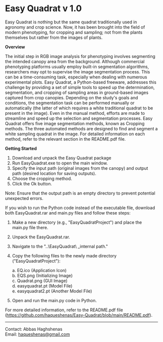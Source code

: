# Easy Quadrat v 1.0


  
Easy Quadrat is nothing but the same quadrat traditionally used in agronomy and crop science. Now, it has been brought into the field of modern phenotyping, for cropping and sampling; not from the plants themselves but rather from the images of plants.

**Overview**

The initial step in RGB image analysis for phenotyping involves segmenting the intended canopy area from the background. Although commercial phenotyping platforms usually employ built-in segmentation algorithms, researchers may opt to supervise the image segmentation process. This can be a time-consuming task, especially when dealing with numerous experimental plots. Easy Quadrat, a Python-based freeware, addresses this challenge by providing a set of simple tools to speed up the determination, segmentation, and cropping of sampling areas in ground-based images captured from crop canopies.
Depending on the study's goals and conditions, the segmentation task can be performed manually or automatically (the latter of which requires a white traditional quadrat to be present in the image). Even in the manual method, efforts are made to streamline and speed up the selection and segmentation processes. Easy Quadrat offers five image segmentation methods, known as Cropping methods. The three automated methods are designed to find and segment a white sampling quadrat in the image. For detailed information on each method, refer to the relevant section in the README.pdf file.

**Getting Started**

1.	Download and unpack the Easy Quadrat package
2.	Run EasyQuadrat.exe to open the main window.
3.	Specify the input path (original images from the canopy) and output path (desired location for saving outputs).
4.	Choose the cropping method.
5.	Click the Ok button.

Note: Ensure that the output path is an empty directory to prevent potential unexpected errors.


If you wish to run the Python code instead of the executable file, download both EasyQuadrat.rar and main.py files and follow these steps:

1. Make a new directory (e.g., "EasyQuadratProject") and place the main.py file there.
2. Unpack the EasyQuadrat.rar.
3. Navigate to the "..\EasyQuadrat\ _internal path."
4. Copy the following files to the newly made directory ("EasyQuadratProject"):

   a. EQ.ico (Application Icon)   
   b. EQS.png (Initializing Image)  
   c. Quadrat.png (GUI Image)  
   d. easyquadrat.pt (Model File)  
   e. easyquadrat2.pt (Another Model File)  

5. Open and run the main.py code in Python.
   

For more detailed information, refer to the README.pdf file (https://github.com/haqueshenas/Easy-Quadrat/blob/main/README.pdf).
    
-------

Contact: Abbas Haghshenas  
Email: haqueshenas@gmail.com  
